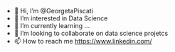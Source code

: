- 👋 Hi, I’m @GeorgetaPiscati
- 👀 I’m interested in Data Science
- 🌱 I’m currently learning ...
- 💞️ I’m looking to collaborate on data science projetcs
- 📫 How to reach me https://www.linkedin.com/

<!---
GeorgetaPiscati/GeorgetaPiscati is a ✨ special ✨ repository because its `README.md` (this file) appears on your GitHub profile.
You can click the Preview link to take a look at your changes.
--->
